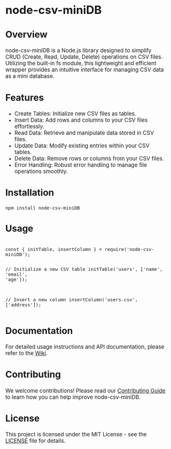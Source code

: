 <h1 style="font-size: 2.5em;">node-csv-miniDB</h1>

<h2 style="font-size: 2em;">Overview</h2>
<p style="font-size: 1.2em;">
  node-csv-miniDB is a Node.js library designed to simplify CRUD (Create, Read, Update, Delete) operations on CSV files. Utilizing the built-in fs module, this lightweight and efficient wrapper provides an intuitive interface for managing CSV data as a mini database.
</p>

<h2 style="font-size: 2em;">Features</h2>
<ul style="font-size: 1.2em;">
  <li>Create Tables: Initialize new CSV files as tables.</li>
  <li>Insert Data: Add rows and columns to your CSV files effortlessly.</li>
  <li>Read Data: Retrieve and manipulate data stored in CSV files.</li>
  <li>Update Data: Modify existing entries within your CSV tables.</li>
  <li>Delete Data: Remove rows or columns from your CSV files.</li>
  <li>Error Handling: Robust error handling to manage file operations smoothly.</li>
</ul>

<h2 style="font-size: 2em;">Installation</h2>
<pre style="font-size: 1.2em;"><code>npm install node-csv-miniDB</code></pre>

<h2 style="font-size: 2em;">Usage</h2>
<pre style="font-size: 1.2em;"><code>
const { initTable, insertColumn } = require('node-csv-miniDB');

// Initialize a new CSV table
initTable('users', ['name', 'email', 'age']);

// Insert a new column
insertColumn('users.csv', ['address']);
</code></pre>

<h2 style="font-size: 2em;">Documentation</h2>
<p style="font-size: 1.2em;">
  For detailed usage instructions and API documentation, please refer to the <a href="https://github.com/yourusername/node-csv-miniDB/wiki">Wiki</a>.
</p>

<h2 style="font-size: 2em;">Contributing</h2>
<p style="font-size: 1.2em;">
  We welcome contributions! Please read our <a href="https://github.com/yourusername/node-csv-miniDB/blob/main/CONTRIBUTING.md">Contributing Guide</a> to learn how you can help improve node-csv-miniDB.
</p>

<h2 style="font-size: 2em;">License</h2>
<p style="font-size: 1.2em;">
  This project is licensed under the MIT License - see the <a href="https://github.com/yourusername/node-csv-miniDB/blob/main/LICENSE">LICENSE</a> file for details.
</p>
